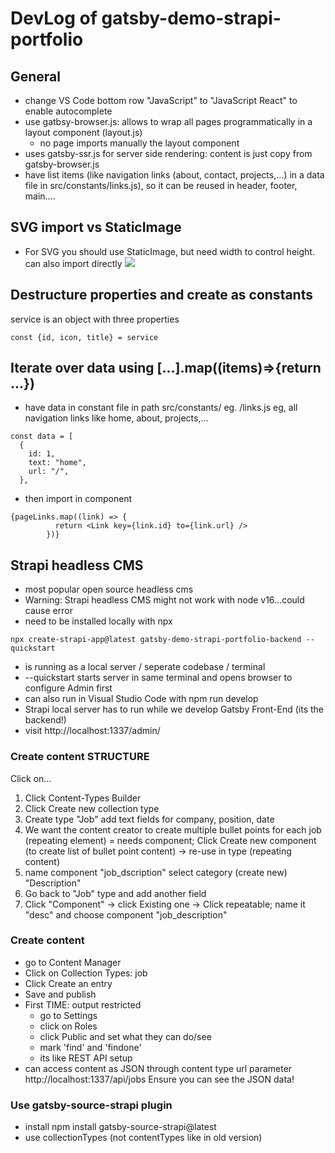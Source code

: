 # DevLog of gatsby-demo-strapi-portfolio

## General

- change VS Code bottom row "JavaScript" to "JavaScript React" to enable autocomplete
- use gatbsy-browser.js: allows to wrap all pages programmatically in a layout component (layout.js)
  - no page imports manually the layout component
- uses gatsby-ssr.js for server side rendering: content is just copy from gatsby-browser.js
- have list items (like navigation links (about, contact, projects,...) in a data file in src/constants/links.js), so it can be reused in header, footer, main....

## SVG import vs StaticImage

- For SVG you should use StaticImage, but need width to control height. can also import directly <img src={heroImg}>


## Destructure properties and create as constants

service is an object with three properties
```
const {id, icon, title} = service
```

## Iterate over data using [...].map((items)=>{return ...})

- have data in constant file in path src/constants/ eg. /links.js eg, all navigation links like home, about, projects,...

```
const data = [
  {
    id: 1,
    text: "home",
    url: "/",
  },
```

- then import in component

```
{pageLinks.map((link) => {
          return <Link key={link.id} to={link.url} />
        })}
```


## Strapi headless CMS
- most popular open source headless cms
- Warning: Strapi headless CMS might not work with node v16...could cause error
- need to be installed locally with npx
```
npx create-strapi-app@latest gatsby-demo-strapi-portfolio-backend --quickstart
```
- is running as a local server / seperate codebase / terminal
- --quickstart starts server in same terminal and opens browser to configure Admin first
- can also run in Visual Studio Code with     npm run develop
- Strapi local server has to run while we develop Gatsby Front-End (its the backend!)
- visit http://localhost:1337/admin/

### Create content STRUCTURE
Click on...
1. Click Content-Types Builder
2. Click Create new collection type
3. Create type "Job" add text fields for company, position, date
4. We want the content creator to create multiple bullet points for each job (repeating element) = needs component; Click Create new component (to create list of bullet point content) -> re-use in type (repeating content)
5. name component "job_dscription" select category (create new) "Description"
6. Go back to "Job" type and add another field
7. Click "Component" -> click Existing one -> Click repeatable;
name it "desc" and choose component "job_description"

### Create content
- go to Content Manager 
- Click on Collection Types: job
- Click Create an entry
- Save and publish
- First TIME: output restricted
    - go to Settings
    - click on Roles
    - click Public and set what they can do/see
    - mark 'find' and 'findone' 
    - its like REST API setup 
- can access content as JSON through content type url parameter
    http://localhost:1337/api/jobs
    Ensure you can see the JSON data!

### Use gatsby-source-strapi plugin
- install
    npm install gatsby-source-strapi@latest
- use collectionTypes (not contentTypes like in old version)